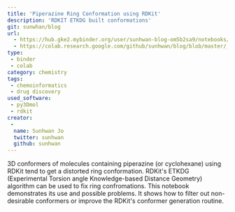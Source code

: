 ```yaml
---
title: 'Piperazine Ring Conformation using RDKit'
description: 'RDKIT ETKDG built conformations'
git: sunwhan/blog
url:
  - https://hub.gke2.mybinder.org/user/sunhwan-blog-om5b2sa9/notebooks/_notebooks/2021-02-24-RDKit-ETKDG-Piperazine.ipynb
  - https://colab.research.google.com/github/sunhwan/blog/blob/master/_notebooks/2021-02-24-RDKit-ETKDG-Piperazine.ipynb
type: 
 - binder
 - colab
category: chemistry
tags:
 - chemoinformatics
 - drug discovery
used_software:
 - py3Dmol
 - rdkit
creator:
 - 
  name: Sunhwan Jo
  twitter: sunhwan
  github: sunhwan
---
```


3D conformers of molecules containing piperazine (or cyclohexane) using RDKit tend to get a distorted ring conformation. RDKit's ETKDG (Experimental Torsion angle Knowledge-based Distance Geometry) algorithm can be used to fix ring confromations. This notebook demonstrates its use and possible problems. It shows how to filter out non-desirable conformers or improve the RDKit's conformer generation routine.

